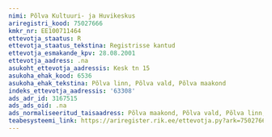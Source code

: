 ```yaml
---
nimi: Põlva Kultuuri- ja Huvikeskus
ariregistri_kood: 75027666
kmkr_nr: EE100711464
ettevotja_staatus: R
ettevotja_staatus_tekstina: Registrisse kantud
ettevotja_esmakande_kpv: 28.08.2001
ettevotja_aadress: .na
asukoht_ettevotja_aadressis: Kesk tn 15
asukoha_ehak_kood: 6536
asukoha_ehak_tekstina: Põlva linn, Põlva vald, Põlva maakond
indeks_ettevotja_aadressis: '63308'
ads_adr_id: 3167515
ads_ads_oid: .na
ads_normaliseeritud_taisaadress: Põlva maakond, Põlva vald, Põlva linn, Kesk tn 15
teabesysteemi_link: https://ariregister.rik.ee/ettevotja.py?ark=75027666&ref=rekvisiidid
---
```

